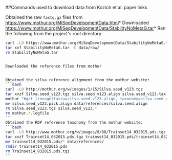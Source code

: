 ##Commands used to download data from Kozich et al. paper links

Obtained the raw `fastq.gz` files from https://www.mothur.org/MiSeqDevelopmentData.html
​* Downloaded https://www.mothur.org/MiSeqDevelopmentData/StabilityNoMetaG.tar
​* Ran the following from the project's root directory
```bash
curl -LO https://www.mothur.org/MiSeqDevelopmentData/StabilityNoMetaG.tar
tar xvf StabilityNoMetaG.tar -C data/raw/
rm StabilityNoMetaG.tar


Downloaded the reference files from mothur


Obtained the silva reference alignment from the mothur website:
```bash
curl -LO http://mothur.org/w/images/1/15/Silva.seed_v123.tgz
tar xvzf Silva.seed_v123.tgz silva.seed_v123.align silva.seed_v123.tax
mothur "#get.lineage(fasta=silva.seed_v123.align, taxonomy=silva.seed_v123.tax, taxon=Bacteria);degap.seqs(fasta=silva.seed_v123.pick.align, processors=8)"
mv silva.seed_v123.pick.align data/references/silva.seed.align
rm Silva.seed_v123.tgz silva.seed_v123.*
rm mothur.*.logfile
`​``
Obtained the RDP reference taxonomy from the mothur website:
```bash
curl -LO http://www.mothur.org/w/images/8/88/Trainset14_032015.pds.tgz
tar xvzf Trainset14_032015.pds.tgz trainset14_032015.pds/trainset14_032015.pds.*
mv trainset14_032015.pds/* data/references/
rmdir trainset14_032015.pds
rm Trainset14_032015.pds.tgz
`​``
